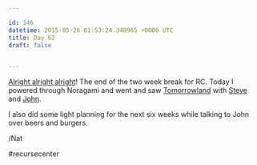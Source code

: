 ```yaml
---

id: 146
datetime: 2015-05-26 01:53:24.340965 +0000 UTC
title: Day 62
draft: false


---
```


[Alright alright alright](https://www.youtube.com/watch?v=X4bg4Q63kJQ)! The end of the two week break for RC. Today I powered through Noragami and went and saw [Tomorrowland](http://www.metacritic.com/movie/tomorrowland) with [Steve](https://twitter.com/ifosteve) and [John](https://jdherg.github.io/).

I also did some light planning for the next six weeks while talking to John over beers and burgers.

/Nat

#recursecenter
